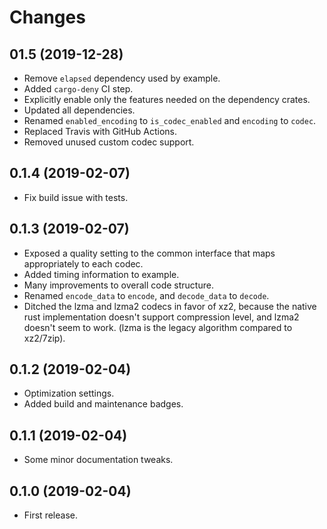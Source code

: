 # Changes

## 01.5 (2019-12-28)

* Remove `elapsed` dependency used by example.
* Added `cargo-deny` CI step.
* Explicitly enable only the features needed on the dependency crates.
* Updated all dependencies.
* Renamed `enabled_encoding` to `is_codec_enabled` and `encoding` to `codec`.
* Replaced Travis with GitHub Actions.
* Removed unused custom codec support.

## 0.1.4 (2019-02-07)

* Fix build issue with tests.

## 0.1.3 (2019-02-07)

* Exposed a quality setting to the common interface that maps appropriately to each codec.
* Added timing information to example.
* Many improvements to overall code structure.
* Renamed `encode_data` to `encode`, and `decode_data` to `decode`.
* Ditched the lzma and lzma2 codecs in favor of xz2, because the native rust implementation doesn't support compression level, and lzma2 doesn't seem to work. (lzma is the legacy algorithm compared to xz2/7zip).

## 0.1.2 (2019-02-04)

* Optimization settings.
* Added build and maintenance badges.

## 0.1.1 (2019-02-04)

* Some minor documentation tweaks.

## 0.1.0 (2019-02-04)

* First release.